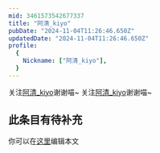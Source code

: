 ```yaml
---
mid: 3461573542677337
title: "阿清_kiyo"
pubDate: "2024-11-04T11:26:46.650Z"
updatedDate: "2024-11-04T11:26:46.650Z"
profile:
  {
    Nickname: ["阿清_kiyo"],
  }
---
```


关注[阿清_kiyo](https://space.bilibili.com/3461573542677337)谢谢喵~ 关注[阿清_kiyo](https://space.bilibili.com/3461573542677337)谢谢喵~

## 此条目有待补充
你可以在[这里](https://github.com/Yuhanawa/VTuber.ICU-Content/edit/master/v/阿清_kiyo/index.md)编辑本文
